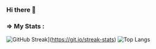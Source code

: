 ### Hi there 👋

<!--
**ritikchaddha/ritikchaddha** is a ✨ _special_ ✨ repository because its `README.md` (this file) appears on your GitHub profile.

Here are some ideas to get you started:

- 🔭 I’m currently working on ...
- 🌱 I’m currently learning ...
- 👯 I’m looking to collaborate on ...
- 🤔 I’m looking for help with ...
- 💬 Ask me about ...
- 📫 How to reach me: ...
- 😄 Pronouns: ...
- ⚡ Fun fact: ...
-->

### => My Stats :

![GitHub Streak](http://github-readme-streak-stats.herokuapp.com?user=ritikchaddha&theme=omni&background=000000)](https://git.io/streak-stats)
![Top Langs](https://github-readme-stats.vercel.app/api?username=ritikchaddha&theme=omni)
